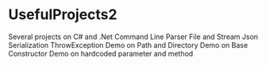 # UsefulProjects2
Several projects on C# and .Net
Command Line Parser 
File and Stream
Json Serialization
ThrowException
Demo on Path and Directory
Demo on Base Constructor
Demo on hardcoded parameter and method
